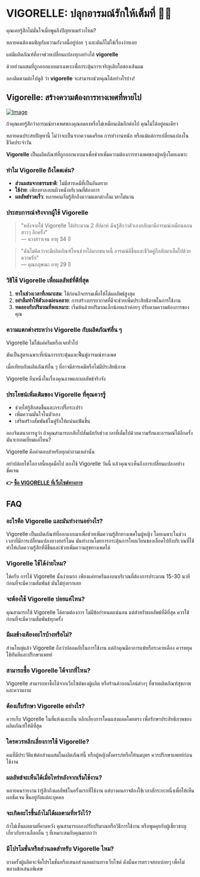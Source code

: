 # VIGORELLE: ปลุกอารมณ์รักให้เต็มที่ 💖✨

คุณเคยรู้สึกไม่มั่นใจเมื่อพูดถึงปัญหาผมร่วงไหม? 

หลายคนต้องเผชิญกับความกังวลนี้อยู่บ่อย ๆ และมันก็ไม่ใช่เรื่องง่ายเลย 

แต่มีผลิตภัณฑ์ที่อาจช่วยเปลี่ยนแปลงทุกอย่างได้ **vigorelle** 

ด้วยส่วนผสมที่ถูกออกแบบมาเฉพาะเพื่อกระตุ้นการเจริญเติบโตของเส้นผม 

ลองติดตามต่อไปดูสิ ว่า **vigorelle** จะสามารถช่วยคุณได้อย่างไรบ้าง!

## Vigorelle: สร้างความต้องการทางเพศที่หายไป

[![Image](https://www2.sellhealth.com/8/vigorelle160x200_A.jpg)](https://gchaffi.com/FXWRF3cm)

ถ้าคุณเคยรู้สึกว่าอารมณ์ทางเพศของคุณลดลงหรือไม่เหมือนเดิมอีกต่อไป คุณไม่ได้อยู่คนเดียว

หลายคนประสบปัญหานี้ ไม่ว่าจะเป็นจากความเครียด การทำงานหนัก หรือแม้แต่การเปลี่ยนแปลงในชีวิตประจำวัน

**Vigorelle** เป็นผลิตภัณฑ์ที่ถูกออกแบบมาเพื่อช่วยเพิ่มความต้องการทางเพศของผู้หญิงโดยเฉพาะ

### ทำไม Vigorelle ถึงโดดเด่น?

- **ส่วนผสมจากธรรมชาติ**: ไม่มีสารเคมีที่เป็นอันตราย
- **ใช้ง่าย**: เพียงทาลงบนผิวหนังบริเวณที่ต้องการ
- **ผลลัพธ์รวดเร็ว**: หลายคนเริ่มรู้สึกถึงความแตกต่างในเวลาไม่นาน

### ประสบการณ์จริงจากผู้ใช้ Vigorelle

> "หลังจากใช้ Vigorelle ได้ประมาณ 2 สัปดาห์ ฉันรู้สึกว่าตัวเองกลับมามีอารมณ์เหมือนตอนสาวๆ อีกครั้ง"  
> — นางสาวเจน อายุ 34 ปี 

> "ฉันไม่คิดว่าจะมีผลิตภัณฑ์ไหนช่วยได้มากขนาดนี้ อารมณ์ดีขึ้นและชีวิตคู่ก็กลับมาเต็มไปด้วยความรัก"  
> — คุณกฤษณะ อายุ 29 ปี 

### วิธีใช้ Vigorelle เพื่อผลลัพธ์ที่ดีที่สุด

1. **ทาในช่วงเวลาที่เหมาะสม**: ใช้ก่อนกิจกรรมเพื่อให้ได้ผลลัพธ์สูงสุด
2. **อย่าลืมทำให้ตัวเองผ่อนคลาย**: การสร้างบรรยากาศที่ดีจะช่วยเพิ่มประสิทธิภาพในการใช้งาน
3. **ทดลองกับปริมาณที่พอเหมาะ**: เริ่มต้นด้วยปริมาณเล็กน้อยแล้วค่อยๆ ปรับตามความต้องการของคุณ

### ความแตกต่างระหว่าง Vigorelle กับผลิตภัณฑ์อื่น ๆ

Vigorelle ไม่ใช่แค่ครีมหรือเจลทั่วไป 

มันเป็นสูตรเฉพาะที่เน้นการกระตุ้นและฟื้นฟูอารมณ์ทางเพศ 

เมื่อเทียบกับผลิตภัณฑ์อื่น ๆ ที่อาจมีสารเคมีหรือไม่มีประสิทธิภาพ 

Vigorelle ยืนหนึ่งในเรื่องคุณภาพและผลลัพธ์จริงจัง 

### ประโยชน์เพิ่มเติมของ Vigorelle ที่คุณควรรู้

- ช่วยให้รู้สึกสดชื่นและกระปรี้กระเปร่า
- เพิ่มความมั่นใจในตัวเอง
- เสริมสร้างสัมพันธ์ในคู่รักให้แน่นแฟ้นขึ้น

ลองจินตนาการดูว่า ถ้าคุณสามารถกลับไปสัมผัสกับช่วงเวลาที่เต็มไปด้วยความรักและอารมณ์ได้อีกครั้ง มันจะยอดเยี่ยมแค่ไหน?  

Vigorelle คือคำตอบสำหรับทุกคำถามเหล่านั้น  

อย่าปล่อยให้โอกาสนี้หลุดมือไป ลองใช้ Vigorelle วันนี้ แล้วคุณจะเห็นถึงการเปลี่ยนแปลงอย่างชัดเจน



**👉 [ซื้อ VIGORELLE ที่เว็บไซต์ทางการ](https://gchaffi.com/FXWRF3cm)**

## FAQ

### อะไรคือ Vigorelle และมันทำงานอย่างไร?
Vigorelle เป็นผลิตภัณฑ์ที่ออกแบบมาเพื่อช่วยเพิ่มความรู้สึกทางเพศในผู้หญิง โดยเฉพาะในช่วงเวลาที่มีการเปลี่ยนแปลงทางฮอร์โมน มันทำงานโดยการกระตุ้นการไหลเวียนของเลือดไปยังบริเวณที่ใช้ ทำให้เกิดความรู้สึกที่ดีขึ้นและช่วยเพิ่มความสุขทางเพศได้

### Vigorelle ใช้ได้ง่ายไหม?
ใช่ครับ การใช้ Vigorelle นั้นง่ายมาก เพียงแค่ทาครีมลงบนบริเวณที่ต้องการประมาณ 15-30 นาที ก่อนที่จะมีความสัมพันธ์ มันไม่ยุ่งยากเลย

### จะต้องใช้ Vigorelle บ่อยแค่ไหน?
คุณสามารถใช้ Vigorelle ได้ตามต้องการ ไม่มีข้อกำหนดแน่นอน แต่สำหรับผลลัพธ์ที่ดีที่สุด ควรใช้ก่อนที่จะมีความสัมพันธ์ทุกครั้ง

### มีผลข้างเคียงอะไรบ้างหรือไม่?
ส่วนใหญ่แล้ว Vigorelle ถือว่าปลอดภัยในการใช้งาน แต่ถ้าคุณมีอาการแพ้หรือระคายเคือง ควรหยุดใช้ทันทีและปรึกษาแพทย์

### สามารถซื้อ Vigorelle ได้จากที่ไหน?
Vigorelle สามารถหาซื้อได้จากเว็บไซต์ของผู้ผลิต หรือร้านค้าออนไลน์ต่างๆ ที่ขายผลิตภัณฑ์สุขภาพและความงาม

### ต้องเก็บรักษา Vigorelle อย่างไร?
ควรเก็บ Vigorelle ในที่แห้งและเย็น หลีกเลี่ยงการโดนแสงแดดโดยตรง เพื่อรักษาประสิทธิภาพของผลิตภัณฑ์ให้ดีที่สุด

### ใครควรหลีกเลี่ยงการใช้ Vigorelle?
คนที่มีประวัติแพ้ต่อส่วนผสมในผลิตภัณฑ์นี้ หรือผู้หญิงตั้งครรภ์หรือให้นมบุตร ควรปรึกษาแพทย์ก่อนใช้งาน

### ผลลัพธ์จะเห็นได้เมื่อไหร่หลังจากเริ่มใช้งาน?
หลายคนรายงานว่ารู้สึกถึงผลลัพธ์ในครั้งแรกที่ใช้งาน แต่บางคนอาจต้องใช้เวลาสักระยะหนึ่งเพื่อให้เห็นผลชัดเจน ขึ้นอยู่กับแต่ละบุคคล

### จะเกิดอะไรขึ้นถ้าไม่ได้ผลตามที่หวังไว้?
ถ้าไม่เห็นผลตามที่คาดหวัง คุณสามารถลองปรับปริมาณหรือวิธีการใช้งาน หรือพูดคุยกับผู้เชี่ยวชาญเกี่ยวกับทางเลือกอื่น ๆ ที่เหมาะสมกับคุณมากกว่า 

### มีโปรโมชั่นหรือส่วนลดสำหรับ Vigorelle ไหม?
บางครั้งผู้ผลิตจะจัดโปรโมชั่นหรือเสนอส่วนลดผ่านทางเว็บไซต์ ดังนั้นควรตรวจสอบบ่อยๆ เพื่อไม่พลาดข้อเสนอพิเศษ